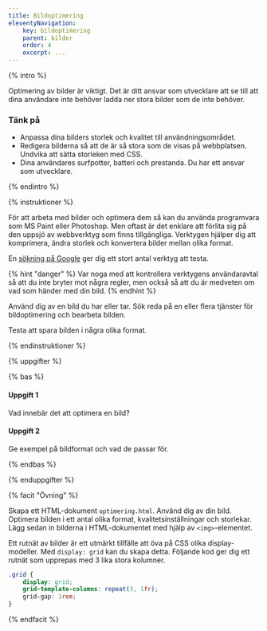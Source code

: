 ```yaml
---
title: Bildoptimering
eleventyNavigation:
    key: bildoptimering
    parent: bilder
    order: 4
    excerpt: ...
---
```


{% intro %}

Optimering av bilder är viktigt. Det är ditt ansvar som utvecklare att se till att dina användare inte behöver ladda ner stora bilder som de inte behöver.

### Tänk på

- Anpassa dina bilders storlek och kvalitet till användningsområdet.
- Redigera bilderna så att de är så stora som de visas på webbplatsen. Undvika att sätta storleken med CSS.
- Dina användares surfpotter, batteri och prestanda. Du har ett ansvar som utvecklare.

{% endintro %}

{% instruktioner %}

För att arbeta med bilder och optimera dem så kan du använda programvara som MS Paint eller Photoshop. Men oftast är det enklare att förlita sig på den uppsjö av webbverktyg som finns tillgängliga. Verktygen hjälper dig att komprimera, ändra storlek och konvertera bilder mellan olika format.

En [sökning på Google](https://www.google.com/search?q=image+optimizer) ger dig ett stort antal verktyg att testa.

{% hint "danger" %}
Var noga med att kontrollera verktygens användaravtal så att du inte bryter mot några regler, men också så att du är medveten om vad som händer med din bild.
{% endhint %}

Använd dig av en bild du har eller tar. Sök reda på en eller flera tjänster för bildoptimering och bearbeta bilden.

Testa att spara bilden i några olika format.

{% endinstruktioner %}

{% uppgifter %}

{% bas %}

#### Uppgift 1

Vad innebär det att optimera en bild?

#### Uppgift 2

Ge exempel på bildformat och vad de passar för.

{% endbas %}

{% enduppgifter %}

{% facit "Övning" %}

Skapa ett HTML-dokument ```optimering.html```.
Använd dig av din bild. Optimera bilden i ett antal olika format, kvalitetsinställningar och storlekar. Lägg sedan in bilderna i HTML-dokumentet med hjälp av ```<img>```-elementet.

Ett rutnät av bilder är ett utmärkt tillfälle att öva på CSS olika display-modeller.  Med `display: grid` kan du skapa detta. Följande kod ger dig ett rutnät som upprepas med 3 lika stora kolumner.

```css
.grid {
    display: grid;
    grid-template-columns: repeat(3, 1fr);
    grid-gap: 1rem;
}
```

{% endfacit %}



